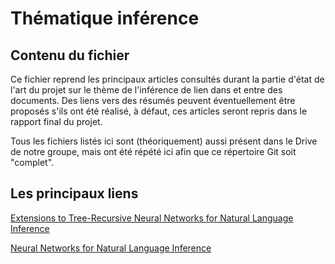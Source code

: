 # Thématique inférence

## Contenu du fichier
Ce fichier reprend les principaux articles consultés durant la partie d'état de l'art du projet sur le thème de l'inférence de lien dans et entre des documents. Des liens vers des résumés peuvent éventuellement être proposés s'ils ont été réalisé, à défaut, ces articles seront repris dans le rapport final du projet.

Tous les fichiers listés ici sont (théoriquement) aussi présent dans le Drive de notre groupe, mais ont été répété ici afin que ce répertoire Git soit "complet".

## Les principaux liens
[Extensions to Tree-Recursive Neural Networks for Natural Language Inference](https://cs224d.stanford.edu/reports/GuptaDesai.pdf)

[Neural Networks for Natural Language Inference](https://cs224d.stanford.edu/reports/Schuster.pdf)

